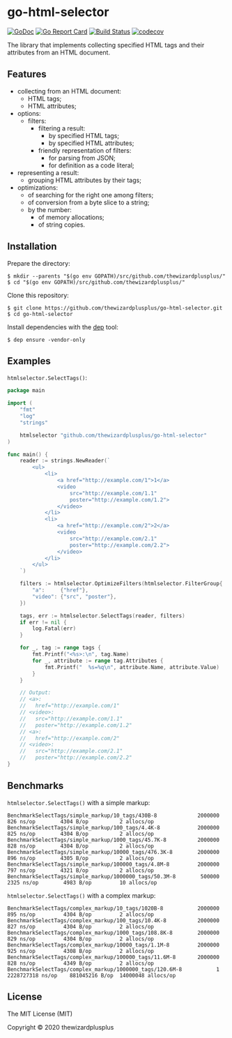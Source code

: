 # go-html-selector

[![GoDoc](https://godoc.org/github.com/thewizardplusplus/go-html-selector?status.svg)](https://godoc.org/github.com/thewizardplusplus/go-html-selector)
[![Go Report Card](https://goreportcard.com/badge/github.com/thewizardplusplus/go-html-selector)](https://goreportcard.com/report/github.com/thewizardplusplus/go-html-selector)
[![Build Status](https://travis-ci.org/thewizardplusplus/go-html-selector.svg?branch=master)](https://travis-ci.org/thewizardplusplus/go-html-selector)
[![codecov](https://codecov.io/gh/thewizardplusplus/go-html-selector/branch/master/graph/badge.svg)](https://codecov.io/gh/thewizardplusplus/go-html-selector)

The library that implements collecting specified HTML tags and their attributes from an HTML document.

## Features

- collecting from an HTML document:
  - HTML tags;
  - HTML attributes;
- options:
  - filters:
    - filtering a result:
      - by specified HTML tags;
      - by specified HTML attributes;
    - friendly representation of filters:
      - for parsing from JSON;
      - for definition as a code literal;
- representing a result:
  - grouping HTML attributes by their tags;
- optimizations:
  - of searching for the right one among filters;
  - of conversion from a byte slice to a string;
  - by the number:
    - of memory allocations;
    - of string copies.

## Installation

Prepare the directory:

```
$ mkdir --parents "$(go env GOPATH)/src/github.com/thewizardplusplus/"
$ cd "$(go env GOPATH)/src/github.com/thewizardplusplus/"
```

Clone this repository:

```
$ git clone https://github.com/thewizardplusplus/go-html-selector.git
$ cd go-html-selector
```

Install dependencies with the [dep](https://golang.github.io/dep/) tool:

```
$ dep ensure -vendor-only
```

## Examples

`htmlselector.SelectTags()`:

```go
package main

import (
	"fmt"
	"log"
	"strings"

	htmlselector "github.com/thewizardplusplus/go-html-selector"
)

func main() {
	reader := strings.NewReader(`
		<ul>
			<li>
				<a href="http://example.com/1">1</a>
				<video
					src="http://example.com/1.1"
					poster="http://example.com/1.2">
				</video>
			</li>
			<li>
				<a href="http://example.com/2">2</a>
				<video
					src="http://example.com/2.1"
					poster="http://example.com/2.2">
				</video>
			</li>
		</ul>
	`)

	filters := htmlselector.OptimizeFilters(htmlselector.FilterGroup{
		"a":     {"href"},
		"video": {"src", "poster"},
	})

	tags, err := htmlselector.SelectTags(reader, filters)
	if err != nil {
		log.Fatal(err)
	}

	for _, tag := range tags {
		fmt.Printf("<%s>:\n", tag.Name)
		for _, attribute := range tag.Attributes {
			fmt.Printf("  %s=%q\n", attribute.Name, attribute.Value)
		}
	}

	// Output:
	// <a>:
	//   href="http://example.com/1"
	// <video>:
	//   src="http://example.com/1.1"
	//   poster="http://example.com/1.2"
	// <a>:
	//   href="http://example.com/2"
	// <video>:
	//   src="http://example.com/2.1"
	//   poster="http://example.com/2.2"
}
```

## Benchmarks

`htmlselector.SelectTags()` with a simple markup:

```
BenchmarkSelectTags/simple_markup/10_tags/430B-8         	 2000000	       826 ns/op	    4304 B/op	       2 allocs/op
BenchmarkSelectTags/simple_markup/100_tags/4.4K-8        	 2000000	       825 ns/op	    4304 B/op	       2 allocs/op
BenchmarkSelectTags/simple_markup/1000_tags/45.7K-8      	 2000000	       828 ns/op	    4304 B/op	       2 allocs/op
BenchmarkSelectTags/simple_markup/10000_tags/476.3K-8    	 2000000	       896 ns/op	    4305 B/op	       2 allocs/op
BenchmarkSelectTags/simple_markup/100000_tags/4.8M-8     	 2000000	       797 ns/op	    4321 B/op	       2 allocs/op
BenchmarkSelectTags/simple_markup/1000000_tags/50.3M-8   	  500000	      2325 ns/op	    4983 B/op	      10 allocs/op
```

`htmlselector.SelectTags()` with a complex markup:

```
BenchmarkSelectTags/complex_markup/10_tags/1020B-8       	 2000000	       895 ns/op	     4304 B/op	       2 allocs/op
BenchmarkSelectTags/complex_markup/100_tags/10.4K-8      	 2000000	       827 ns/op	     4304 B/op	       2 allocs/op
BenchmarkSelectTags/complex_markup/1000_tags/108.8K-8    	 2000000	       829 ns/op	     4304 B/op	       2 allocs/op
BenchmarkSelectTags/complex_markup/10000_tags/1.1M-8     	 2000000	       925 ns/op	     4308 B/op	       2 allocs/op
BenchmarkSelectTags/complex_markup/100000_tags/11.6M-8   	 2000000	       828 ns/op	     4349 B/op	       2 allocs/op
BenchmarkSelectTags/complex_markup/1000000_tags/120.6M-8 	       1	2228727318 ns/op	881045216 B/op	14000048 allocs/op
```

## License

The MIT License (MIT)

Copyright &copy; 2020 thewizardplusplus
